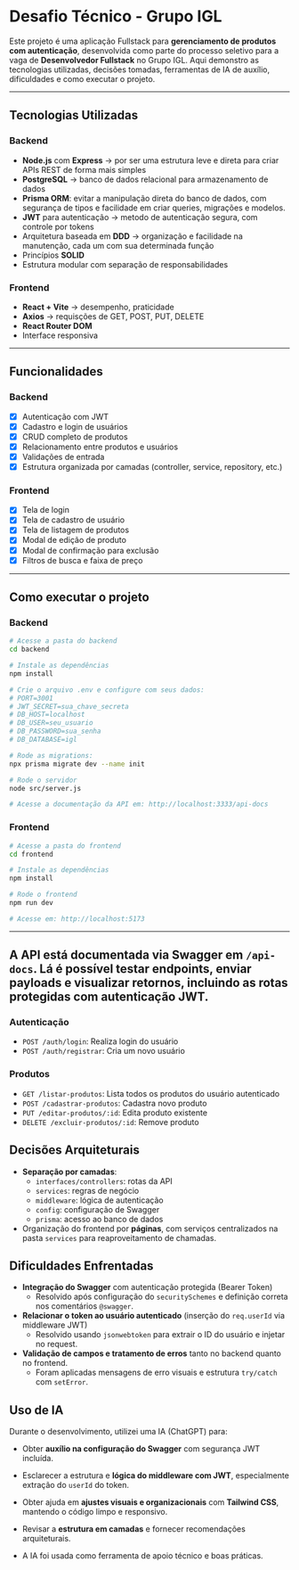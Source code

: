 # Desafio Técnico - Grupo IGL

Este projeto é uma aplicação Fullstack para **gerenciamento de produtos com autenticação**, desenvolvida como parte do processo seletivo para a vaga de **Desenvolvedor Fullstack** no Grupo IGL. Aqui demonstro as tecnologias utilizadas, decisões tomadas, ferramentas de IA de auxílio, dificuldades e como executar o projeto.

---

## Tecnologias Utilizadas

### Backend
- **Node.js** com **Express** -> por ser uma estrutura leve e direta para criar APIs REST de forma mais simples
- **PostgreSQL** -> banco de dados relacional para armazenamento de dados
- **Prisma ORM**: evitar a manipulação direta do banco de dados, com segurança de tipos e facilidade em criar queries, migrações e modelos.
- **JWT** para autenticação -> metodo de autenticação segura, com controle por tokens
- Arquitetura baseada em **DDD** -> organização e facilidade na manutenção, cada um com sua determinada função
- Princípios **SOLID**
- Estrutura modular com separação de responsabilidades

### Frontend
- **React + Vite** -> desempenho, praticidade
- **Axios** -> requisções de GET, POST, PUT, DELETE
- **React Router DOM**
- Interface responsiva

---

## Funcionalidades

### Backend
- [x] Autenticação com JWT
- [x] Cadastro e login de usuários
- [x] CRUD completo de produtos
- [x] Relacionamento entre produtos e usuários
- [x] Validações de entrada
- [x] Estrutura organizada por camadas (controller, service, repository, etc.)

### Frontend
- [x] Tela de login
- [x] Tela de cadastro de usuário
- [x] Tela de listagem de produtos
- [x] Modal de edição de produto
- [x] Modal de confirmação para exclusão
- [x] Filtros de busca e faixa de preço

---

## Como executar o projeto

### Backend

```bash
# Acesse a pasta do backend
cd backend

# Instale as dependências
npm install

# Crie o arquivo .env e configure com seus dados:
# PORT=3001
# JWT_SECRET=sua_chave_secreta
# DB_HOST=localhost
# DB_USER=seu_usuario
# DB_PASSWORD=sua_senha
# DB_DATABASE=igl

# Rode as migrations:
npx prisma migrate dev --name init

# Rode o servidor
node src/server.js

# Acesse a documentação da API em: http://localhost:3333/api-docs
```

### Frontend

```bash
# Acesse a pasta do frontend
cd frontend

# Instale as dependências
npm install

# Rode o frontend
npm run dev

# Acesse em: http://localhost:5173
```

---

## A API está documentada via Swagger em `/api-docs`. Lá é possível testar endpoints, enviar payloads e visualizar retornos, incluindo as rotas protegidas com autenticação JWT.

### Autenticação
- `POST /auth/login`: Realiza login do usuário
- `POST /auth/registrar`: Cria um novo usuário

### Produtos
- `GET /listar-produtos`: Lista todos os produtos do usuário autenticado
- `POST /cadastrar-produtos`: Cadastra novo produto
- `PUT /editar-produtos/:id`: Edita produto existente
- `DELETE /excluir-produtos/:id`: Remove produto

## Decisões Arquiteturais

- **Separação por camadas**:
  - `interfaces/controllers`: rotas da API
  - `services`: regras de negócio
  - `middleware`: lógica de autenticação
  - `config`: configuração de Swagger
  - `prisma`: acesso ao banco de dados
- Organização do frontend por **páginas**, com serviços centralizados na pasta `services` para reaproveitamento de chamadas.


## Dificuldades Enfrentadas

- **Integração do Swagger** com autenticação protegida (Bearer Token)
  - Resolvido após configuração do `securitySchemes` e definição correta nos comentários `@swagger`.
- **Relacionar o token ao usuário autenticado** (inserção do `req.userId` via middleware JWT)
  - Resolvido usando `jsonwebtoken` para extrair o ID do usuário e injetar no request.
- **Validação de campos e tratamento de erros** tanto no backend quanto no frontend.
  - Foram aplicadas mensagens de erro visuais e estrutura `try/catch` com `setError`.

## Uso de IA

Durante o desenvolvimento, utilizei uma IA (ChatGPT) para:

- Obter **auxílio na configuração do Swagger** com segurança JWT incluída.
- Esclarecer a estrutura e **lógica do middleware com JWT**, especialmente extração do `userId` do token.
- Obter ajuda em **ajustes visuais e organizacionais** com **Tailwind CSS**, mantendo o código limpo e responsivo.
- Revisar a **estrutura em camadas** e fornecer recomendações arquiteturais.

- A IA foi usada como ferramenta de apoio técnico e boas práticas.


